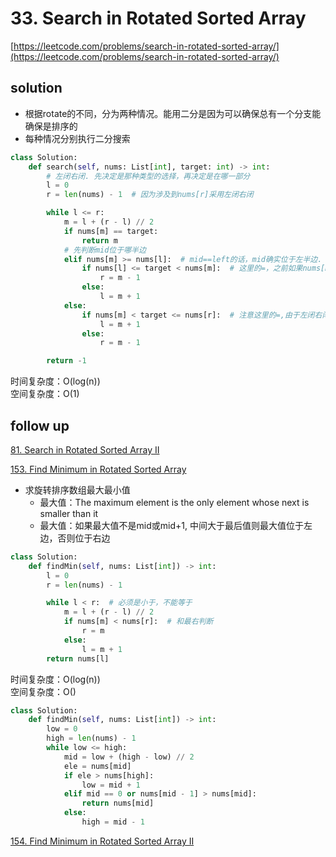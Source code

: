 # 33. Search in Rotated Sorted Array
[https://leetcode.com/problems/search-in-rotated-sorted-array/](https://leetcode.com/problems/search-in-rotated-sorted-array/)


## solution

- 根据rotate的不同，分为两种情况。能用二分是因为可以确保总有一个分支能确保是排序的
- 每种情况分别执行二分搜索
```python
class Solution:
    def search(self, nums: List[int], target: int) -> int:
        # 左闭右闭. 先决定是那种类型的选择，再决定是在哪一部分
        l = 0
        r = len(nums) - 1  # 因为涉及到nums[r]采用左闭右闭

        while l <= r:
            m = l + (r - l) // 2
            if nums[m] == target:
                return m
            # 先判断mid位于哪半边
            elif nums[m] >= nums[l]:  # mid==left的话，mid确实位于左半边. 这里的=必须与左边判断，如果nums=[3, 1],target=1的话
                if nums[l] <= target < nums[m]:  # 这里的=，之前如果nums[mid]==target已返回，因此二者不可能相等，但是可能等于左边界
                    r = m - 1
                else:
                    l = m + 1
            else:
                if nums[m] < target <= nums[r]:  # 注意这里的=,由于左闭右闭, 因此上面和这里都有=，mid没有是因为最前面等于已返回 
                    l = m + 1
                else:
                    r = m - 1

        return -1
```
时间复杂度：O(log(n)) <br>
空间复杂度：O(1)


## follow up

[81. Search in Rotated Sorted Array II](./81.%20Search%20in%20Rotated%20Sorted%20Array%20II.md)


[153. Find Minimum in Rotated Sorted Array](https://leetcode.com/problems/find-minimum-in-rotated-sorted-array/)
- 求旋转排序数组最大最小值
  - 最大值：The maximum element is the only element whose next is smaller than it
  - 最大值：如果最大值不是mid或mid+1, 中间大于最后值则最大值位于左边，否则位于右边

```python
class Solution:
    def findMin(self, nums: List[int]) -> int:
        l = 0
        r = len(nums) - 1

        while l < r:  # 必须是小于，不能等于
            m = l + (r - l) // 2
            if nums[m] < nums[r]:  # 和最右判断
                r = m
            else:
                l = m + 1
        return nums[l]
```
时间复杂度：O(log(n)) <br>
空间复杂度：O()

```python
class Solution:
    def findMin(self, nums: List[int]) -> int:
        low = 0
        high = len(nums) - 1
        while low <= high:
            mid = low + (high - low) // 2
            ele = nums[mid]
            if ele > nums[high]:
                low = mid + 1
            elif mid == 0 or nums[mid - 1] > nums[mid]:
                return nums[mid]
            else:
                high = mid - 1
```

[154. Find Minimum in Rotated Sorted Array II](https://leetcode.com/problems/find-minimum-in-rotated-sorted-array-ii/)
```python

```
